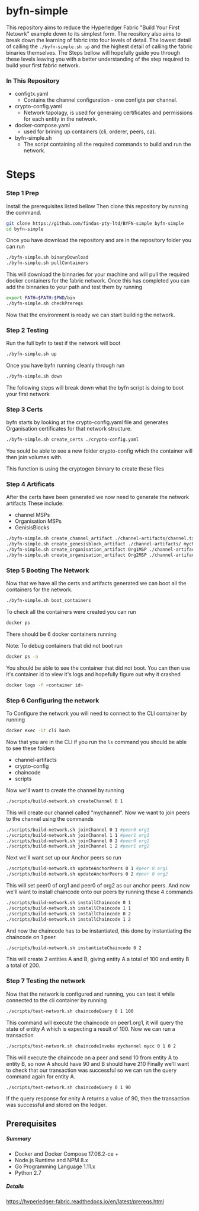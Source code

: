 # byfn-simple

This repository aims to reduce the Hyperledger Fabric "Build Your First Netowrk" example down to its 
simplest form. The reository also aims to break down the learning of fabric into four levels of detail. 
The lowest detail of calling the `./byfn-simple.sh up` and the highest detail of calling the fabric 
binaries themselves. The Steps bellow will hopefully guide you through these levels leaving you with a
better understanding of the step required to build your first fabric network.

### In This Repository 
- configtx.yaml 
    - Contains the channel configuration - one configtx per channel. 
- crypto-config.yaml
    - Network tapolagy, is used for generaing certificates and permissions for each entity in the network.
- docker-compose.yaml
    - used for brining up containers (cli, orderer, peers, ca).
- byfn-simple.sh
    - The script containing all the required commands to build and run the network.

# Steps

### Step 1 Prep
Install the prerequisites listed bellow
Then clone this repository by running the command.
```sh
git clone https://github.com/findas-pty-ltd/BYFN-simple byfn-simple
cd byfn-simple
```
Once you have download the repository and are in the repository folder you can run
```sh
./byfn-simple.sh binaryDownload
./byfn-simple.sh pullContainers
```
This will download the binnaries for your machine and will pull the required docker containers for the fabric network.
Once this has completed you can add the binnaries to your path and test them by running
```sh
export PATH=$PATH:$PWD/bin
./byfn-simple.sh checkPrereqs
```

Now that the environment is ready we can start building the network.

### Step 2 Testing
Run the full byfn to test if the network will boot
```sh
./byfn-simple.sh up
```
Once you have byfn running cleanly through run
```sh
./byfn-simple.sh down
```

The following steps will break down what the byfn script is doing to boot your first network

### Step 3 Certs

byfn starts by looking at the crypto-config.yaml file and generates Organisation certificates for that network structure.
```sh
./byfn-simple.sh create_certs ./crypto-config.yaml 
```
You sould be able to see a new folder crypto-config which the container will then join volumes with. 

This function is using the cryptogen binnary to create these files

### Step 4 Artificats
After the certs have been generated we now need to generate the network artifacts 
These include:
- channel MSPs
- Organisation MSPs
- GenisisBlocks
 
```sh
./byfn-simple.sh create_channel_artifact ./channel-artifacts/channel.tx mychannel TwoOrgsChannel
./byfn-simple.sh create_genesisblock_artifact ./channel-artifacts/ mychannel TwoOrgsOrdererGenesis
./byfn-simple.sh create_organisation_artifact Org1MSP ./channel-artifacts/ TwoOrgsChannel
./byfn-simple.sh create_organisation_artifact Org2MSP ./channel-artifacts/ TwoOrgsChannel

```

### Step 5 Booting The Network

Now that we have all the certs and artifacts generated we can boot all the containers for the network.
```sh
./byfn-simple.sh boot_containers
```
To check all the containers were created you can run
```sh
docker ps
```
There should be 6 docker containers running

Note: To debug containers that did not boot run
```sh
docker ps -a
```
You should be able to see the container that did not boot. You can then use it's container id to view it's logs
and hopefully figure out why it crashed
```sh
docker logs -f <container id> 
```

### Step 6 Configuring the network

To Configure the network you will need to connect to the CLI container by running
```sh
docker exec -it cli bash
```

Now that you are in the CLI if you run the `ls` command you should be able to see these folders
- channel-artifacts  
- crypto-config
- chaincode
- scripts

Now we'll want to create the channel by running
```sh
./scripts/build-network.sh createChannel 0 1
```
This will create our channel called "mychannel".
Now we want to join peers to the channel using the commands
```sh
./scripts/build-network.sh joinChannel 0 1 #peer0 org1
./scripts/build-network.sh joinChannel 1 1 #peer1 org1
./scripts/build-network.sh joinChannel 0 2 #peer0 org2
./scripts/build-network.sh joinChannel 1 2 #peer1 org2
```
Next we'll want set up our Anchor peers so run
```sh
./scripts/build-network.sh updateAnchorPeers 0 1 #peer 0 org1
./scripts/build-network.sh updateAnchorPeers 0 2 #peer 0 org2
```
This will set peer0 of org1 and peer0 of org2 as our anchor peers.
And now we'll want to install chaincode onto our peers by running these 4 commands
```sh
./scripts/build-network.sh installChaincode 0 1 
./scripts/build-network.sh installChaincode 1 1
./scripts/build-network.sh installChaincode 0 2
./scripts/build-network.sh installChaincode 1 2
```
And now the chaincode has to be instantiated, this done by instantiating the chaincode on 1 peer.
```sh
./scripts/build-network.sh instantiateChaincode 0 2
```
This will create 2 entities A and B, giving entity A a total of 100 and entity B a total of 200.


### Step 7 Testing the network

Now that the network is configured and running, you can test it while connected to the cli container by running
```sh
./scripts/test-network.sh chaincodeQuery 0 1 100
```
This command will execute the chaincode on peer1.org1, it will query the state of entity A which is expecting a result of 100.
Now we can run a transaction
```sh
./scripts/test-network.sh chaincodeInvoke mychannel mycc 0 1 0 2
```
This will execute the chaincode on a peer and send 10 from entity A to entity B, so now A should have 90 and B should have 210
Finally we'll want to check that our transaction was successful so we can run the query command again for entity A.
```sh
./scripts/test-network.sh chaincodeQuery 0 1 90
```
If the query response for enity A returns a value of 90, then the transaction was successful and stored on the ledger.

## Prerequisites
##### Summary
- Docker and Docker Compose 17.06.2-ce +
- Node.js Runtime and NPM   8.x
- Go Programming Language   1.11.x
- Python                    2.7  
##### Details
https://hyperledger-fabric.readthedocs.io/en/latest/prereqs.html

